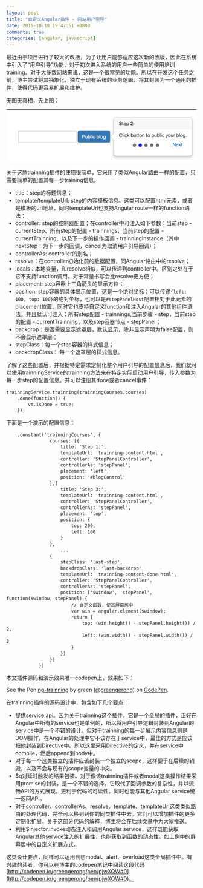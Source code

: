 ```yaml
---
layout: post
title: "自定义Angular插件 - 网站用户引导"
date: 2015-10-18 19:47:51 +0800
comments: true
categories: [angular, javascript]
---
```


最近由于项目进行了较大的改版，为了让用户能够适应这次新的改版，因此在系统中引入了“用户引导”功能，对于初次进入系统的用户一些简单的使用培训training。对于大多数网站来说，这是一个很常见的功能。所以在开发这个任务之前，博主尝试将其抽象化，独立于现有系统的业务逻辑，将其封装为一个通用的插件，使得代码更容易扩展和维护。

无图无真相，先上图：

![training demo](/images/blog_img/training-demo.png)

关于这款trainning插件的使用很简单，它采用了类似Angular路由一样的配置，只需要简单的配置其每一步training信息。

* title：step的标题信息；
* template/templateUrl: step的内容模板信息。这类可以配置html元素，或者是模板的url地址，同时templateUrl也支持Angular route一样的function语法；
* controller: step的控制器配置；在controller中可注入如下参数：当前step - currentStep、所有step的配置 - trainnings、当前step的配置 - currentTrainning、以及下一步的操作回调 - trainningInstance（其中nextStep：为下一步的回调，cancel为取消用户引导回调）；
* controllerAs: controller的别名；
* resolve：在controller初始化前的数据配置，同Angular路由中的resolve；
* locals：本地变量，和resolve相似，可以传递到controller中。区别之处在于它不支持function调用，对于常量书写会比resolve更方便；
* placement: step容器上三角箭头的显示方位；
* position: step容器的具体显示位置，这是一个绝对坐标；可以传递`{left: 100, top: 100}`的绝对坐标，也可以是`#stepPanelHost`配置相对于此元素的placement位置。同时它也支持自定义function和注入Angular的其他组件语法。并且默认可注入：所有step配置 - trainnings,当前步骤 - step，当前step的配置 - currentTrainning，以及step容器节点 - stepPanel；
* backdrop：是否需要显示遮罩层，默认显示，除非显示声明为false配置，则不会显示遮罩层；
* stepClass：每一个step容器的样式信息；
* backdropClass： 每一个遮罩层的样式信息。

了解了这些配置后，并根据特定需求定制化整个用户引导的配置信息后，我们就可以使用trainningService的trainning方法来在特定实际启动用户引导，传入参数为每一步step的配置信息。并可以注册其done或者cancel事件：

	trainningService.trainning(trainningCourses.courses)
        .done(function() {
            vm.isDone = true;
        });


下面是一个演示的配置信息：

		.constant('trainningCourses', {
			        courses: [{
			            title: 'Step 1:',
			            templateUrl: 'trainning-content.html',
			            controller: 'StepPanelController',
			            controllerAs: 'stepPanel',
			            placement: 'left',
			            position: '#blogControl'
			        },{
			            title: 'Step 3:',
			            templateUrl: 'trainning-content.html',
			            controller: 'StepPanelController',
			            controllerAs: 'stepPanel',
			            placement: 'top',
			            position: {
			                top: 200,
			                left: 100
			            }
			        },
			        	...
			        {
			            stepClass: 'last-step',
			            backdropClass: 'last-backdrop',
			            templateUrl: 'trainning-content-done.html',
			            controller: 'StepPanelController',
			            controllerAs: 'stepPanel',
			            position: ['$window', 'stepPanel', function($window, stepPanel) {
			                // 自定义函数，使其屏幕居中
			                var win = angular.element($window);
			                return {
			                    top: (win.height() - stepPanel.height()) / 2,
			                    left: (win.width() - stepPanel.width()) / 2
			                }
			            }]
			        }]
			    })


本文插件源码和演示效果唯一codepen上，效果如下：

<p data-height="385" data-theme-id="0" data-slug-hash="pjwXQW" data-default-tab="result" data-user="greengerong" class='codepen'>See the Pen <a href='http://codepen.io/greengerong/pen/pjwXQW/'>ng-trainning</a> by green (<a href='http://codepen.io/greengerong'>@greengerong</a>) on <a href='http://codepen.io'>CodePen</a>.</p>
<script async src="//assets.codepen.io/assets/embed/ei.js"></script>


在trainning插件的源码设计中，包含如下几个要点：

* 提供service api。因为关于trainning这个插件，它是一个全局的插件，正好在Angular中所有的service也是单例的，所以将用户引导逻辑封装到Angular的service中是一个不错的设计。但对于trainning的每一步展示内容信息则是DOM操作，在Angular的处理中它不该存在于service中，最佳的方式是应该把他封装到Directive中。所以这里采用Directive的定义，并在service中compile，然后append到body中。
* 对于每一个这类独立的插件应该封装一个独立的scope，这样便于在后续的销毁，以及不会与现有的scope变量的冲突。
* $q对延时触发的结果包装。对于像该trainning插件或者modal这类操作结果采用promise的封装，是一个不错的选择。它取代了回调参数的复杂性，并以流畅API的方式展现，更利于代码的可读性。同时也能与其他Angular service统一返回API。
* 对于controller、controllerAs、resolve、template、templateUrl这类类似路由的处理代码，完全可以移到到你的同类插件中去。它们可以增加插件的更多定制化扩展。关于这部分代码的解释，博主将会在后续文章中为大家推送。
* 利用$injector.invoke动态注入和调用Angular service，这样既能获取Angular其他service注入的扩展性，也能获取到函数的动态性。如上例中的屏幕居中的自定义扩展方式。

这类设计要点，同样可以运用到想modal、alert、overload这类全局插件中。有兴趣的读者，你可以在博主的codepen笔记中阅读这段代码[http://codepen.io/greengerong/pen/pjwXQW#0](http://codepen.io/greengerong/pen/pjwXQW#0)。

